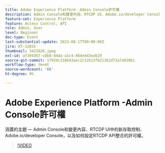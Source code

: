 ```yaml
---
title: Adobe Experience Platform -Admin Console許可權
description: Admin Console和變更內容、RTCDP UI、Adobe.io/developer Console中的新存取控制，以及如何設定RTCDP API整合的許可權。
feature-set: Experience Platform
feature: Access Control, API
role: Admin, User
level: Beginner
doc-type: Event
last-substantial-update: 2023-08-17T00:00:00Z
jira: KT-13815
thumbnail: 3422626.jpeg
exl-id: af394367-c8b8-44da-a1c4-864e443eab29
source-git-commit: 1792dc318643aec2c12613f621361d72a7a918b1
workflow-type: tm+mt
source-wordcount: '66'
ht-degree: 0%

---
```


# Adobe Experience Platform -Admin Console許可權

涵蓋的主題 — Admin Console和變更內容、RTCDP UI中的新存取控制、Adobe.io/developer Console，以及如何設定RTCDP API整合的許可權。

>[!VIDEO](https://video.tv.adobe.com/v/3422626/?learn=on)
